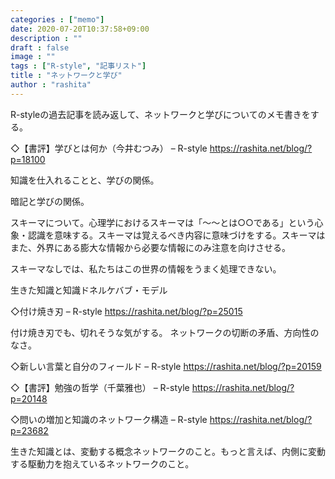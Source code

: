 ```yaml
---
categories : ["memo"]
date: 2020-07-20T10:37:58+09:00
description : ""
draft : false
image : ""
tags : ["R-style", "記事リスト"]
title : "ネットワークと学び"
author : "rashita"
---
```


R-styleの過去記事を読み返して、ネットワークと学びについてのメモ書きをする。

<!--more-->

◇【書評】学びとは何か（今井むつみ） – R-style
https://rashita.net/blog/?p=18100

知識を仕入れることと、学びの関係。

暗記と学びの関係。

スキーマについて。心理学におけるスキーマは「〜〜とは○○である」という心象・認識を意味する。スキーマは覚えるべき内容に意味づけをする。スキーマはまた、外界にある膨大な情報から必要な情報にのみ注意を向けさせる。 

スキーマなしでは、私たちはこの世界の情報をうまく処理できない。

生きた知識と知識ドネルケバブ・モデル

◇付け焼き刃 – R-style
https://rashita.net/blog/?p=25015

付け焼き刃でも、切れそうな気がする。
ネットワークの切断の矛盾、方向性のなさ。

◇新しい言葉と自分のフィールド – R-style
https://rashita.net/blog/?p=20159

◇【書評】勉強の哲学（千葉雅也） – R-style
https://rashita.net/blog/?p=20148

◇問いの増加と知識のネットワーク構造 – R-style
https://rashita.net/blog/?p=23682

生きた知識とは、変動する概念ネットワークのこと。もっと言えば、内側に変動する駆動力を抱えているネットワークのこと。